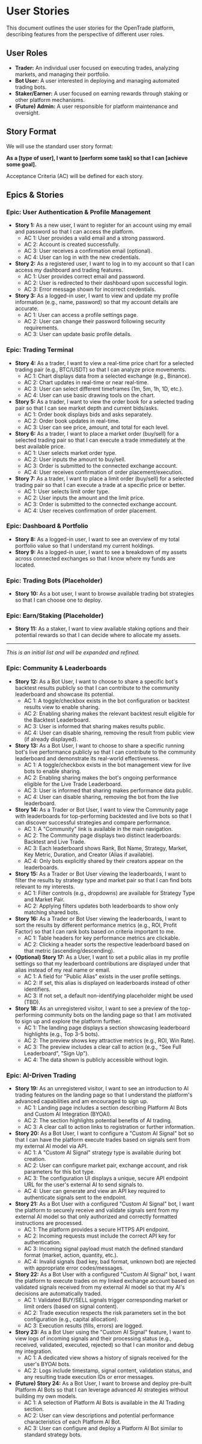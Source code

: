 # User Stories

This document outlines the user stories for the OpenTrade platform, describing features from the perspective of different user roles.

## User Roles

- **Trader:** An individual user focused on executing trades, analyzing markets, and managing their portfolio.
- **Bot User:** A user interested in deploying and managing automated trading bots.
- **Staker/Earner:** A user focused on earning rewards through staking or other platform mechanisms.
- **(Future) Admin:** A user responsible for platform maintenance and oversight.

## Story Format

We will use the standard user story format:

**As a [type of user], I want to [perform some task] so that I can [achieve some goal].**

Acceptance Criteria (AC) will be defined for each story.

## Epics & Stories

### Epic: User Authentication & Profile Management

- **Story 1:** As a new user, I want to register for an account using my email and password so that I can access the platform.
  - AC 1: User provides a valid email and a strong password.
  - AC 2: Account is created successfully.
  - AC 3: User receives a confirmation email (optional).
  - AC 4: User can log in with the new credentials.
- **Story 2:** As a registered user, I want to log in to my account so that I can access my dashboard and trading features.
  - AC 1: User provides correct email and password.
  - AC 2: User is redirected to their dashboard upon successful login.
  - AC 3: Error message shown for incorrect credentials.
- **Story 3:** As a logged-in user, I want to view and update my profile information (e.g., name, password) so that my account details are accurate.
  - AC 1: User can access a profile settings page.
  - AC 2: User can change their password following security requirements.
  - AC 3: User can update basic profile details.

### Epic: Trading Terminal

- **Story 4:** As a trader, I want to view a real-time price chart for a selected trading pair (e.g., BTC/USDT) so that I can analyze price movements.
  - AC 1: Chart displays data from a selected exchange (e.g., Binance).
  - AC 2: Chart updates in real-time or near real-time.
  - AC 3: User can select different timeframes (1m, 5m, 1h, 1D, etc.).
  - AC 4: User can use basic drawing tools on the chart.
- **Story 5:** As a trader, I want to view the order book for a selected trading pair so that I can see market depth and current bids/asks.
  - AC 1: Order book displays bids and asks separately.
  - AC 2: Order book updates in real-time.
  - AC 3: User can see price, amount, and total for each level.
- **Story 6:** As a trader, I want to place a market order (buy/sell) for a selected trading pair so that I can execute a trade immediately at the best available price.
  - AC 1: User selects market order type.
  - AC 2: User inputs the amount to buy/sell.
  - AC 3: Order is submitted to the connected exchange account.
  - AC 4: User receives confirmation of order placement/execution.
- **Story 7:** As a trader, I want to place a limit order (buy/sell) for a selected trading pair so that I can execute a trade at a specific price or better.
  - AC 1: User selects limit order type.
  - AC 2: User inputs the amount and the limit price.
  - AC 3: Order is submitted to the connected exchange account.
  - AC 4: User receives confirmation of order placement.

### Epic: Dashboard & Portfolio

- **Story 8:** As a logged-in user, I want to see an overview of my total portfolio value so that I understand my current holdings.
- **Story 9:** As a logged-in user, I want to see a breakdown of my assets across connected exchanges so that I know where my funds are located.

### Epic: Trading Bots (Placeholder)

- **Story 10:** As a bot user, I want to browse available trading bot strategies so that I can choose one to deploy.

### Epic: Earn/Staking (Placeholder)

- **Story 11:** As a staker, I want to view available staking options and their potential rewards so that I can decide where to allocate my assets.

---

_This is an initial list and will be expanded and refined._

### Epic: Community & Leaderboards

- **Story 12:** As a Bot User, I want to choose to share a specific bot's backtest results publicly so that I can contribute to the community leaderboard and showcase its potential.
  - AC 1: A toggle/checkbox exists in the bot configuration or backtest results view to enable sharing.
  - AC 2: Enabling sharing makes the relevant backtest result eligible for the Backtest Leaderboard.
  - AC 3: User is informed that sharing makes results public.
  - AC 4: User can disable sharing, removing the result from public view (if already displayed).
- **Story 13:** As a Bot User, I want to choose to share a specific running bot's live performance publicly so that I can contribute to the community leaderboard and demonstrate its real-world effectiveness.
  - AC 1: A toggle/checkbox exists in the bot management view for live bots to enable sharing.
  - AC 2: Enabling sharing makes the bot's ongoing performance eligible for the Live Trade Leaderboard.
  - AC 3: User is informed that sharing makes performance data public.
  - AC 4: User can disable sharing, removing the bot from the live leaderboard.
- **Story 14:** As a Trader or Bot User, I want to view the Community page with leaderboards for top-performing backtested and live bots so that I can discover successful strategies and compare performance.
  - AC 1: A "Community" link is available in the main navigation.
  - AC 2: The Community page displays two distinct leaderboards: Backtest and Live Trade.
  - AC 3: Each leaderboard shows Rank, Bot Name, Strategy, Market, Key Metric, Duration, and Creator (Alias if available).
  - AC 4: Only bots explicitly shared by their creators appear on the leaderboards.
- **Story 15:** As a Trader or Bot User viewing the leaderboards, I want to filter the results by strategy type and market pair so that I can find bots relevant to my interests.
  - AC 1: Filter controls (e.g., dropdowns) are available for Strategy Type and Market Pair.
  - AC 2: Applying filters updates both leaderboards to show only matching shared bots.
- **Story 16:** As a Trader or Bot User viewing the leaderboards, I want to sort the results by different performance metrics (e.g., ROI, Profit Factor) so that I can rank bots based on criteria important to me.
  - AC 1: Table headers for key performance metrics are clickable.
  - AC 2: Clicking a header sorts the respective leaderboard based on that metric (ascending/descending).
- **(Optional) Story 17:** As a User, I want to set a public alias in my profile settings so that my leaderboard contributions are displayed under that alias instead of my real name or email.
  - AC 1: A field for "Public Alias" exists in the user profile settings.
  - AC 2: If set, this alias is displayed on leaderboards instead of other identifiers.
  - AC 3: If not set, a default non-identifying placeholder might be used (TBD).
- **Story 18:** As an unregistered visitor, I want to see a preview of the top-performing community bots on the landing page so that I am motivated to sign up and explore the platform further.
  - AC 1: The landing page displays a section showcasing leaderboard highlights (e.g., Top 3-5 bots).
  - AC 2: The preview shows key attractive metrics (e.g., ROI, Win Rate).
  - AC 3: The preview includes a clear call to action (e.g., "See Full Leaderboard", "Sign Up").
  - AC 4: The data shown is publicly accessible without login.

### Epic: AI-Driven Trading

- **Story 19:** As an unregistered visitor, I want to see an introduction to AI trading features on the landing page so that I understand the platform's advanced capabilities and am encouraged to sign up.
  - AC 1: Landing page includes a section describing Platform AI Bots and Custom AI Integration (BYOAI).
  - AC 2: The section highlights potential benefits of AI trading.
  - AC 3: A clear call to action links to registration or further information.
- **Story 20:** As a Bot User, I want to configure a "Custom AI Signal" bot so that I can have the platform execute trades based on signals sent from my external AI model via API.
  - AC 1: A "Custom AI Signal" strategy type is available during bot creation.
  - AC 2: User can configure market pair, exchange account, and risk parameters for this bot type.
  - AC 3: The configuration UI displays a unique, secure API endpoint URL for the user's external AI to send signals to.
  - AC 4: User can generate and view an API key required to authenticate signals sent to the endpoint.
- **Story 21:** As a Bot User with a configured "Custom AI Signal" bot, I want the platform to securely receive and validate signals sent from my external AI model so that only authorized and correctly formatted instructions are processed.
  - AC 1: The platform provides a secure HTTPS API endpoint.
  - AC 2: Incoming requests must include the correct API key for authentication.
  - AC 3: Incoming signal payload must match the defined standard format (market, action, quantity, etc.).
  - AC 4: Invalid signals (bad key, bad format, unknown bot) are rejected with appropriate error codes/messages.
- **Story 22:** As a Bot User with a configured "Custom AI Signal" bot, I want the platform to execute trades on my linked exchange account based on validated signals received from my external AI model so that my AI's decisions are automatically traded.
  - AC 1: Validated BUY/SELL signals trigger corresponding market or limit orders (based on signal content).
  - AC 2: Trade execution respects the risk parameters set in the bot configuration (e.g., capital allocation).
  - AC 3: Execution results (fills, errors) are logged.
- **Story 23:** As a Bot User using the "Custom AI Signal" feature, I want to view logs of incoming signals and their processing status (e.g., received, validated, executed, rejected) so that I can monitor and debug my integration.
  - AC 1: A dedicated view shows a history of signals received for the user's BYOAI bots.
  - AC 2: Logs include timestamp, signal content, validation status, and any resulting trade execution IDs or error messages.
- **(Future) Story 24:** As a Bot User, I want to browse and deploy pre-built Platform AI Bots so that I can leverage advanced AI strategies without building my own models.
  - AC 1: A selection of Platform AI Bots is available in the AI Trading section.
  - AC 2: User can view descriptions and potential performance characteristics of each Platform AI Bot.
  - AC 3: User can configure and deploy a Platform AI Bot similar to standard strategy bots.
